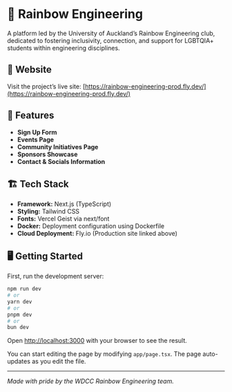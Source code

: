 # 🌈 Rainbow Engineering

A platform led by the University of Auckland’s Rainbow Engineering club, dedicated to fostering inclusivity, connection, and support for LGBTQIA+ students within engineering disciplines.

## 🚀 Website

Visit the project’s live site: [https://rainbow-engineering-prod.fly.dev/](https://rainbow-engineering-prod.fly.dev/)

## 📖 Features
- **Sign Up Form**
- **Events Page**
- **Community Initiatives Page**
- **Sponsors Showcase**
- **Contact & Socials Information**

## 🏗️ Tech Stack

- **Framework:** Next.js (TypeScript)
- **Styling:** Tailwind CSS
- **Fonts:** Vercel Geist via next/font
- **Docker:** Deployment configuration using Dockerfile
- **Cloud Deployment:** Fly.io (Production site linked above)

## 🖥️ Getting Started

First, run the development server:

```bash
npm run dev
# or
yarn dev
# or
pnpm dev
# or
bun dev
```

Open [http://localhost:3000](http://localhost:3000) with your browser to see the result.

You can start editing the page by modifying `app/page.tsx`. The page auto-updates as you edit the file.

---

*Made with pride by the WDCC Rainbow Engineering team.*

